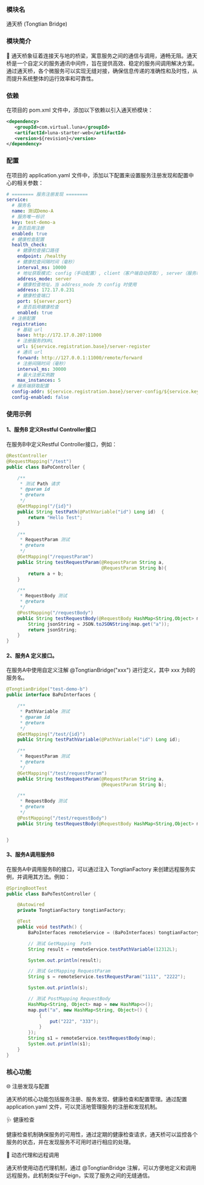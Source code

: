 ### 模块名

通天桥 (Tongtian Bridge)

### 模块简介

🌉 通天桥象征着连接天与地的桥梁，寓意服务之间的通信与调用，通畅无阻。通天桥是一个自定义的服务通讯中间件，旨在提供高效、稳定的服务间调用解决方案。通过通天桥，各个微服务可以实现无缝对接，确保信息传递的准确性和及时性，从而提升系统整体的运行效率和可靠性。

### 依赖

在项目的 pom.xml 文件中，添加以下依赖以引入通天桥模块：

```xml
<dependency>
   <groupId>com.virtual.luna</groupId>
   <artifactId>luna-starter-web</artifactId>
   <version>${revision}</version>
</dependency>
```

### 配置

在项目的 application.yaml 文件中，添加以下配置来设置服务注册发现和配置中心的相关参数：

```yaml
# ======== 服务注册发现 ========
service:
  # 服务名
  name: 测试Demo-A
  # 服务唯一标识
  key: test-demo-a
  # 是否启用注册
  enabled: true
  # 健康检查配置
  health_check:
    # 健康检查接口路径
    endpoint: /healthy
    # 健康检查间隔时间（毫秒）
    interval_ms: 10000
    # 地址获取模式: config（手动配置）, client（客户端自动获取）, server（服务端自动获取）
    address_mode: server
    # 健康检查地址，当 address_mode 为 config 时使用
    address: 172.17.0.231
    # 健康检查端口
    port: ${server.port}
    # 是否启用健康检查
    enabled: true
  # 注册配置
  registration:
    # 基础 url
    base: http://172.17.0.207:11000
    # 注册服务的URL
    url: ${service.registration.base}/server-register
    # 通讯 url
    forward: http://127.0.0.1:11000/remote/forward
    # 注册间隔时间（毫秒）
    interval_ms: 30000
    # 最大注册实例数
    max_instances: 5
  # 服务端获取配置
  config-addr: ${service.registration.base}/server-config/${service.key}
  config-enabled: false
```

### 使用示例

#### 1、服务B 定义Restful Controller接口

在服务B中定义Restful Controller接口，例如：

```java
@RestController
@RequestMapping("/test")
public class BaPoController {

    /**
     * 测试 Path 请求
     * @param id
     * @return
     */
    @GetMapping("/{id}")
    public String testPath(@PathVariable("id") Long id)  {
        return "Hello Test";
    }

    /**
     * RequestParam 测试
     * @return
     */
    @GetMapping("/requestParam")
    public String testRequestParam(@RequestParam String a,
                                   @RequestParam String b){
        return a + b;
    }

    /**
     * RequestBody 测试
     * @return
     */
    @PostMapping("/requestBody")
    public String testRequestBody(@RequestBody HashMap<String,Object> map){
        String jsonString = JSON.toJSONString(map.get("a"));
        return jsonString;
    }
}
```

#### 2、服务A 定义接口。

在服务A中使用自定义注解 @TongtianBridge("xxx") 进行定义，其中 xxx 为B的服务名。

```java
@TongtianBridge("test-demo-b")
public interface BaPoInterfaces {

    /**
     * PathVariable 测试
     * @param id
     * @return
     */
    @GetMapping("/test/{id}")
    public String testPathVariable(@PathVariable("id") Long id);

    /**
     * RequestParam 测试
     * @return
     */
    @GetMapping("/test/requestParam")
    public String testRequestParam(@RequestParam String a,
                                   @RequestParam String b);

    /**
     * RequestBody 测试
     * @return
     */
    @PostMapping("/test/requestBody")
    public String testRequestBody(@RequestBody HashMap<String,Object> map);


}
```

#### 3、服务A调用服务B

在服务A中调用服务B的接口，可以通过注入 TongtianFactory 来创建远程服务实例，并调用其方法。例如：

```java
@SpringBootTest
public class BaPoTestController {

    @Autowired
    private TongtianFactory tongtianFactory;

    @Test
    public void testPath() {
        BaPoInterfaces remoteService = (BaPoInterfaces) tongtianFactory.create(BaPoInterfaces.class);

        // 测试 GetMapping  Path
        String result = remoteService.testPathVariable(12312L);

        System.out.println(result);

        // 测试 GetMapping RequestParam
        String s = remoteService.testRequestParam("1111", "2222");

        System.out.println(s);

        // 测试 PostMapping RequestBody
        HashMap<String, Object> map = new HashMap<>();
        map.put("a", new HashMap<String, Object>() {
            {
                put("222", "333");
            }
        });
        String s1 = remoteService.testRequestBody(map);
        System.out.println(s1);
    }
}


```


### 核心功能

🌐 注册发现与配置

通天桥的核心功能包括服务注册、服务发现、健康检查和配置管理。通过配置 application.yaml 文件，可以灵活地管理服务的注册和发现机制。

🩺 健康检查

健康检查机制确保服务的可用性，通过定期的健康检查请求，通天桥可以监控各个服务的状态，并在发现服务不可用时进行相应的处理。

🔄 动态代理和远程调用

通天桥使用动态代理机制，通过 @TongtianBridge 注解，可以方便地定义和调用远程服务。此机制类似于Feign，实现了服务之间的无缝通信。